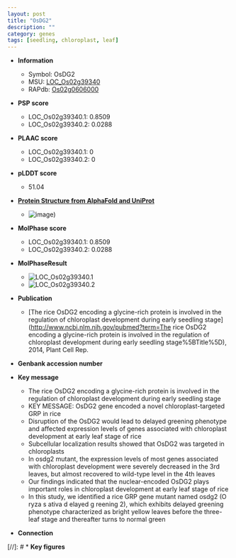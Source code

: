 ```yaml
---
layout: post
title: "OsDG2"
description: ""
category: genes
tags: [seedling, chloroplast, leaf]
---
```


* **Information**  
    + Symbol: OsDG2  
    + MSU: [LOC_Os02g39340](http://rice.plantbiology.msu.edu/cgi-bin/ORF_infopage.cgi?orf=LOC_Os02g39340)  
    + RAPdb: [Os02g0606000](http://rapdb.dna.affrc.go.jp/viewer/gbrowse_details/irgsp1?name=Os02g0606000)  

* **PSP score**  
    + LOC_Os02g39340.1: 0.8509 
    + LOC_Os02g39340.2: 0.0288 

* **PLAAC score**  
    + LOC_Os02g39340.1: 0 
    + LOC_Os02g39340.2: 0 

* **pLDDT score**
    + 51.04

* **[Protein Structure from AlphaFold and UniProt](https://www.uniprot.org/uniprotkb/Q6K8R1/entry#structure)**
    + ![image](https://ricepsp.github.io/images/Q6/AF-Q6K8R1-F1.png))

* **MolPhase score**
    + LOC_Os02g39340.1: 0.8509
    + LOC_Os02g39340.2: 0.0288

* **MolPhaseResult**
    + ![LOC_Os02g39340.1](https://ricepsp.github.io/pictures/LOC_Os02g/LOC_Os02g39340.1.png)
    + ![LOC_Os02g39340.2](https://ricepsp.github.io/pictures/LOC_Os02g/LOC_Os02g39340.2.png)

* **Publication**  
    + [The rice OsDG2 encoding a glycine-rich protein is involved in the regulation of chloroplast development during early seedling stage](http://www.ncbi.nlm.nih.gov/pubmed?term=The rice OsDG2 encoding a glycine-rich protein is involved in the regulation of chloroplast development during early seedling stage%5BTitle%5D), 2014, Plant Cell Rep.

* **Genbank accession number**  

* **Key message**  
    + The rice OsDG2 encoding a glycine-rich protein is involved in the regulation of chloroplast development during early seedling stage
    + KEY MESSAGE: OsDG2 gene encoded a novel chloroplast-targeted GRP in rice
    + Disruption of the OsDG2 would lead to delayed greening phenotype and affected expression levels of genes associated with chloroplast development at early leaf stage of rice
    + Subcellular localization results showed that OsDG2 was targeted in chloroplasts
    + In osdg2 mutant, the expression levels of most genes associated with chloroplast development were severely decreased in the 3rd leaves, but almost recovered to wild-type level in the 4th leaves
    + Our findings indicated that the nuclear-encoded OsDG2 plays important roles in chloroplast development at early leaf stage of rice
    + In this study, we identified a rice GRP gene mutant named osdg2 (O ryza s ativa d elayed g reening 2), which exhibits delayed greening phenotype characterized as bright yellow leaves before the three-leaf stage and thereafter turns to normal green

* **Connection**  

[//]: # * **Key figures**  


